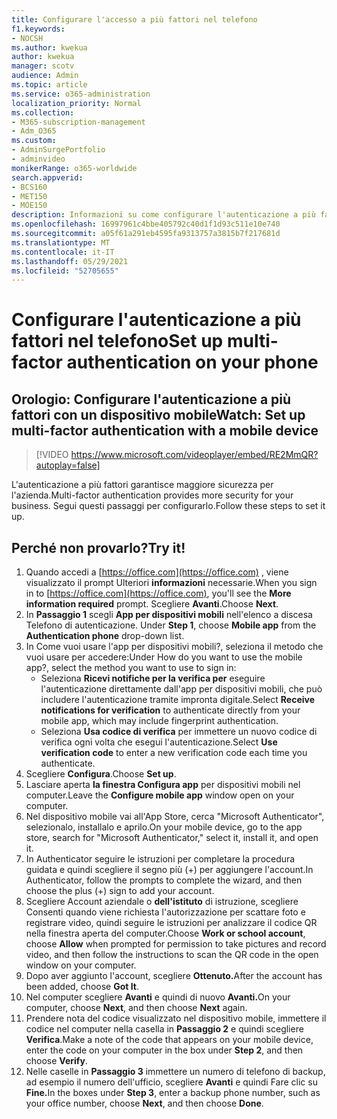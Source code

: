 ```yaml
---
title: Configurare l'accesso a più fattori nel telefono
f1.keywords:
- NOCSH
ms.author: kwekua
author: kwekua
manager: scotv
audience: Admin
ms.topic: article
ms.service: o365-administration
localization_priority: Normal
ms.collection:
- M365-subscription-management
- Adm_O365
ms.custom:
- AdminSurgePortfolio
- adminvideo
monikerRange: o365-worldwide
search.appverid:
- BCS160
- MET150
- MOE150
description: Informazioni su come configurare l'autenticazione a più fattori, a volte nota anche come autenticazione a due fattori, nel telefono.
ms.openlocfilehash: 16997961c4bbe405792c40d1f1d93c511e10e740
ms.sourcegitcommit: a05f61a291eb4595fa9313757a3815b7f217681d
ms.translationtype: MT
ms.contentlocale: it-IT
ms.lasthandoff: 05/29/2021
ms.locfileid: "52705655"
---
```

# <a name="set-up-multi-factor-authentication-on-your-phone"></a><span data-ttu-id="197ec-103">Configurare l'autenticazione a più fattori nel telefono</span><span class="sxs-lookup"><span data-stu-id="197ec-103">Set up multi-factor authentication on your phone</span></span>

## <a name="watch-set-up-multi-factor-authentication-with-a-mobile-device"></a><span data-ttu-id="197ec-104">Orologio: Configurare l'autenticazione a più fattori con un dispositivo mobile</span><span class="sxs-lookup"><span data-stu-id="197ec-104">Watch: Set up multi-factor authentication with a mobile device</span></span>

> [!VIDEO https://www.microsoft.com/videoplayer/embed/RE2MmQR?autoplay=false]

<span data-ttu-id="197ec-105">L'autenticazione a più fattori garantisce maggiore sicurezza per l'azienda.</span><span class="sxs-lookup"><span data-stu-id="197ec-105">Multi-factor authentication provides more security for your business.</span></span> <span data-ttu-id="197ec-106">Segui questi passaggi per configurarlo.</span><span class="sxs-lookup"><span data-stu-id="197ec-106">Follow these steps to set it up.</span></span>

## <a name="try-it"></a><span data-ttu-id="197ec-107">Perché non provarlo?</span><span class="sxs-lookup"><span data-stu-id="197ec-107">Try it!</span></span>

1. <span data-ttu-id="197ec-108">Quando accedi a [https://office.com](https://office.com) , viene visualizzato il prompt Ulteriori **informazioni** necessarie.</span><span class="sxs-lookup"><span data-stu-id="197ec-108">When you sign in to [https://office.com](https://office.com), you'll see the **More information required** prompt.</span></span> <span data-ttu-id="197ec-109">Scegliere **Avanti**.</span><span class="sxs-lookup"><span data-stu-id="197ec-109">Choose **Next**.</span></span>
1. <span data-ttu-id="197ec-110">In **Passaggio 1** scegli **App per dispositivi mobili** nell'elenco a discesa Telefono di autenticazione. </span><span class="sxs-lookup"><span data-stu-id="197ec-110">Under **Step 1**, choose **Mobile app** from the **Authentication phone** drop-down list.</span></span>
1. <span data-ttu-id="197ec-111">In Come vuoi usare l'app per dispositivi mobili?, seleziona il metodo che vuoi usare per accedere:</span><span class="sxs-lookup"><span data-stu-id="197ec-111">Under How do you want to use the mobile app?, select the method you want to use to sign in:</span></span>
    - <span data-ttu-id="197ec-112">Seleziona **Ricevi notifiche per la verifica per** eseguire l'autenticazione direttamente dall'app per dispositivi mobili, che può includere l'autenticazione tramite impronta digitale.</span><span class="sxs-lookup"><span data-stu-id="197ec-112">Select **Receive notifications for verification** to authenticate directly from your mobile app, which may include fingerprint authentication.</span></span>
    - <span data-ttu-id="197ec-113">Seleziona **Usa codice di verifica** per immettere un nuovo codice di verifica ogni volta che esegui l'autenticazione.</span><span class="sxs-lookup"><span data-stu-id="197ec-113">Select **Use verification code** to enter a new verification code each time you authenticate.</span></span>
1. <span data-ttu-id="197ec-114">Scegliere **Configura**.</span><span class="sxs-lookup"><span data-stu-id="197ec-114">Choose **Set up**.</span></span>
1. <span data-ttu-id="197ec-115">Lasciare aperta **la finestra Configura app** per dispositivi mobili nel computer.</span><span class="sxs-lookup"><span data-stu-id="197ec-115">Leave the **Configure mobile app** window open on your computer.</span></span>
1. <span data-ttu-id="197ec-116">Nel dispositivo mobile vai all'App Store, cerca "Microsoft Authenticator", selezionalo, installalo e aprilo.</span><span class="sxs-lookup"><span data-stu-id="197ec-116">On your mobile device, go to the app store, search for "Microsoft Authenticator," select it, install it, and open it.</span></span>
1. <span data-ttu-id="197ec-117">In Authenticator seguire le istruzioni per completare la procedura guidata e quindi scegliere il segno più (+) per aggiungere l'account.</span><span class="sxs-lookup"><span data-stu-id="197ec-117">In Authenticator, follow the prompts to complete the wizard, and then choose the plus (+) sign to add your account.</span></span>
1. <span data-ttu-id="197ec-118">Scegliere Account aziendale o  **dell'istituto** di istruzione, scegliere Consenti quando viene richiesta l'autorizzazione per scattare foto e registrare video, quindi seguire le istruzioni per analizzare il codice QR nella finestra aperta del computer.</span><span class="sxs-lookup"><span data-stu-id="197ec-118">Choose **Work or school account**, choose **Allow** when prompted for permission to take pictures and record video, and then follow the instructions to scan the QR code in the open window on your computer.</span></span>
1. <span data-ttu-id="197ec-119">Dopo aver aggiunto l'account, scegliere **Ottenuto.**</span><span class="sxs-lookup"><span data-stu-id="197ec-119">After the account has been added, choose **Got It**.</span></span>
1. <span data-ttu-id="197ec-120">Nel computer scegliere **Avanti** e quindi di nuovo **Avanti.**</span><span class="sxs-lookup"><span data-stu-id="197ec-120">On your computer, choose **Next**, and then choose **Next** again.</span></span>
1. <span data-ttu-id="197ec-121">Prendere nota del codice visualizzato nel dispositivo mobile, immettere il codice nel computer nella casella in **Passaggio 2** e quindi scegliere **Verifica**.</span><span class="sxs-lookup"><span data-stu-id="197ec-121">Make a note of the code that appears on your mobile device, enter the code on your computer in the box under **Step 2**, and then choose **Verify**.</span></span>
1. <span data-ttu-id="197ec-122">Nelle caselle in **Passaggio 3** immettere un numero di telefono di backup, ad esempio il numero dell'ufficio, scegliere **Avanti** e quindi Fare clic su **Fine.**</span><span class="sxs-lookup"><span data-stu-id="197ec-122">In the boxes under **Step 3**, enter a backup phone number, such as your office number, choose **Next**, and then choose **Done**.</span></span>